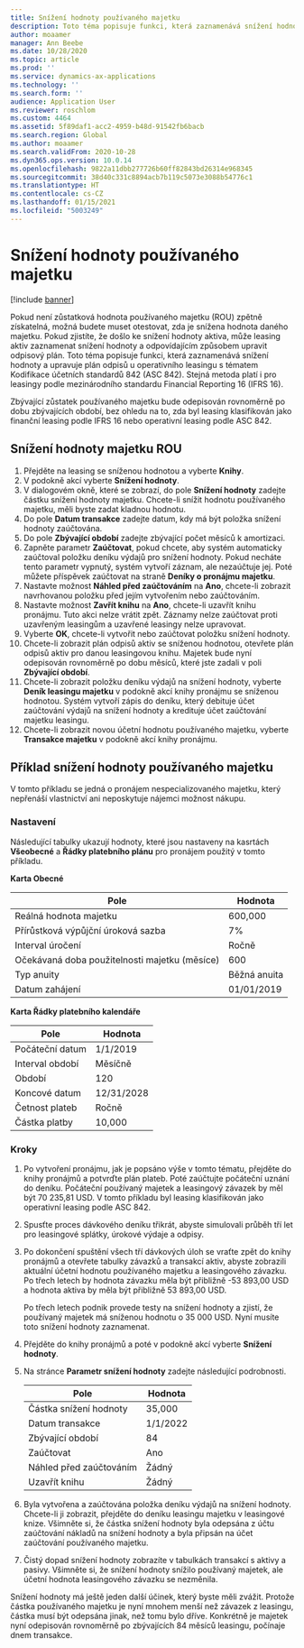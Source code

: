 ```yaml
---
title: Snížení hodnoty používaného majetku
description: Toto téma popisuje funkci, která zaznamenává snížení hodnoty a upravuje plán odpisů majetku u operativního leasingu s tématem Kodifikace účetních standardů 842 (ASC 842).
author: moaamer
manager: Ann Beebe
ms.date: 10/28/2020
ms.topic: article
ms.prod: ''
ms.service: dynamics-ax-applications
ms.technology: ''
ms.search.form: ''
audience: Application User
ms.reviewer: roschlom
ms.custom: 4464
ms.assetid: 5f89daf1-acc2-4959-b48d-91542fb6bacb
ms.search.region: Global
ms.author: moaamer
ms.search.validFrom: 2020-10-28
ms.dyn365.ops.version: 10.0.14
ms.openlocfilehash: 9822a11dbb277726b60ff82843bd26314e968345
ms.sourcegitcommit: 38d40c331c8894acb7b119c5073e3088b54776c1
ms.translationtype: HT
ms.contentlocale: cs-CZ
ms.lasthandoff: 01/15/2021
ms.locfileid: "5003249"
---
```

# <a name="impair-right-of-use-assets"></a>Snížení hodnoty používaného majetku

[!include [banner](../includes/banner.md)]

Pokud není zůstatková hodnota používaného majetku (ROU) zpětně získatelná, možná budete muset otestovat, zda je snížena hodnota daného majetku. Pokud zjistíte, že došlo ke snížení hodnoty aktiva, může leasing aktiv zaznamenat snížení hodnoty a odpovídajícím způsobem upravit odpisový plán. Toto téma popisuje funkci, která zaznamenává snížení hodnoty a upravuje plán odpisů u operativního leasingu s tématem Kodifikace účetních standardů 842 (ASC 842). Stejná metoda platí i pro leasingy podle mezinárodního standardu Financial Reporting 16 (IFRS 16).

Zbývající zůstatek používaného majetku bude odepisován rovnoměrně po dobu zbývajících období, bez ohledu na to, zda byl leasing klasifikován jako finanční leasing podle IFRS 16 nebo operativní leasing podle ASC 842.

## <a name="impair-an-rou-asset"></a>Snížení hodnoty majetku ROU

1. Přejděte na leasing se sníženou hodnotou a vyberte **Knihy**.
2. V podokně akcí vyberte **Snížení hodnoty**.
3. V dialogovém okně, které se zobrazí, do pole **Snížení hodnoty** zadejte částku snížení hodnoty majetku. Chcete-li snížit hodnotu používaného majetku, měli byste zadat kladnou hodnotu.
4. Do pole **Datum transakce** zadejte datum, kdy má být položka snížení hodnoty zaúčtována.
5. Do pole **Zbývající období** zadejte zbývající počet měsíců k amortizaci.
6. Zapněte parametr **Zaúčtovat**, pokud chcete, aby systém automaticky zaúčtoval položku deníku výdajů pro snížení hodnoty. Pokud necháte tento parametr vypnutý, systém vytvoří záznam, ale nezaúčtuje jej. Poté můžete příspěvek zaúčtovat na straně **Deníky o pronájmu majetku**.
7. Nastavte možnost **Náhled před zaúčtováním** na **Ano**, chcete-li zobrazit navrhovanou položku před jejím vytvořením nebo zaúčtováním.
8. Nastavte možnost **Zavřít knihu** na **Ano**, chcete-li uzavřít knihu pronájmu. Tuto akci nelze vrátit zpět. Záznamy nelze zaúčtovat proti uzavřeným leasingům a uzavřené leasingy nelze upravovat.
9. Vyberte **OK**, chcete-li vytvořit nebo zaúčtovat položku snížení hodnoty.
10. Chcete-li zobrazit plán odpisů aktiv se sníženou hodnotou, otevřete plán odpisů aktiv pro danou leasingovou knihu. Majetek bude nyní odepisován rovnoměrně po dobu měsíců, které jste zadali v poli **Zbývající období**.
11. Chcete-li zobrazit položku deníku výdajů na snížení hodnoty, vyberte **Deník leasingu majetku** v podokně akcí knihy pronájmu se sníženou hodnotou. Systém vytvoří zápis do deníku, který debituje účet zaúčtování výdajů na snížení hodnoty a kredituje účet zaúčtování majetku leasingu.
12. Chcete-li zobrazit novou účetní hodnotu používaného majetku, vyberte **Transakce majetku** v podokně akcí knihy pronájmu.

## <a name="example-of-rou-asset-impairment"></a>Příklad snížení hodnoty používaného majetku

V tomto příkladu se jedná o pronájem nespecializovaného majetku, který nepřenáší vlastnictví ani neposkytuje nájemci možnost nákupu.

### <a name="setup"></a>Nastavení

Následující tabulky ukazují hodnoty, které jsou nastaveny na kasrtách **Všeobecné** a **Řádky platebního plánu** pro pronájem použitý v tomto příkladu.

**Karta Obecné**

| Pole                      | Hodnota            |
|----------------------------|------------------|
| Reálná hodnota majetku    | 600,000          |
| Přírůstková výpůjční úroková sazba | 7%               |
| Interval úročení       | Ročně         |
| Očekávaná doba použitelnosti majetku (měsíce) | 600              |
| Typ anuity               | Běžná anuita |
| Datum zahájení          | 01/01/2019       |

**Karta Řádky platebního kalendáře**

| Pole             | Hodnota      |
|-------------------|------------|
| Počáteční datum        | 1/1/2019   |
| Interval období   | Měsíčně    |
| Období           | 120        |
| Koncové datum          | 12/31/2028 |
| Četnost plateb | Ročně   |
| Částka platby    | 10,000     |

### <a name="steps"></a>Kroky

1. Po vytvoření pronájmu, jak je popsáno výše v tomto tématu, přejděte do knihy pronájmů a potvrďte plán plateb. Poté zaúčtujte počáteční uznání do deníku. Počáteční používaný majetek a leasingový závazek by měl být 70 235,81 USD. V tomto příkladu byl leasing klasifikován jako operativní leasing podle ASC 842.
2. Spusťte proces dávkového deníku třikrát, abyste simulovali průběh tří let pro leasingové splátky, úrokové výdaje a odpisy.
3. Po dokončení spuštění všech tří dávkových úloh se vraťte zpět do knihy pronájmů a otevřete tabulky závazků a transakcí aktiv, abyste zobrazili aktuální účetní hodnotu používaného majetku a leasingového závazku. Po třech letech by hodnota závazku měla být přibližně -53 893,00 USD a hodnota aktiva by měla být přibližně 53 893,00 USD. 

    Po třech letech podnik provede testy na snížení hodnoty a zjistí, že používaný majetek má sníženou hodnotu o 35 000 USD. Nyní musíte toto snížení hodnoty zaznamenat.
    
4. Přejděte do knihy pronájmů a poté v podokně akcí vyberte **Snížení hodnoty**.
5. Na stránce **Parametr snížení hodnoty** zadejte následující podrobnosti.

    | Pole                  | Hodnota    |
    |------------------------|----------|
    | Částka snížení hodnoty      | 35,000   |
    | Datum transakce       | 1/1/2022 |
    | Zbývající období      | 84       |
    | Zaúčtovat                   | Ano      |
    | Náhled před zaúčtováním | Žádný       |
    | Uzavřít knihu             | Žádný       |

6. Byla vytvořena a zaúčtována položka deníku výdajů na snížení hodnoty. Chcete-li ji zobrazit, přejděte do deníku leasingu majetku v leasingové knize. Všimněte si, že částka snížení hodnoty byla odepsána z účtu zaúčtování nákladů na snížení hodnoty a byla připsán na účet zaúčtování používaného majetku.
7. Čistý dopad snížení hodnoty zobrazíte v tabulkách transakcí s aktivy a pasivy. Všimněte si, že snížení hodnoty snížilo používaný majetek, ale účetní hodnota leasingového závazku se nezměnila.

Snížení hodnoty má ještě jeden další účinek, který byste měli zvážit. Protože částka používaného majetku je nyní mnohem menší než závazek z leasingu, částka musí být odepsána jinak, než tomu bylo dříve. Konkrétně je majetek nyní odepisován rovnoměrně po zbývajících 84 měsíců leasingu, počínaje dnem transakce.
